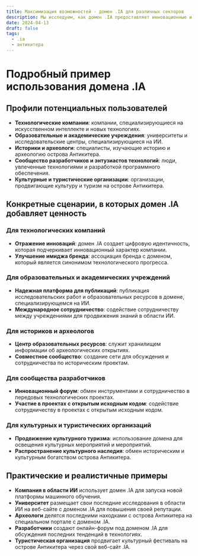 ```yaml
---
title: Максимизация возможностей - домен .IA для различных секторов
description: Мы исследуем, как домен .IA предоставляет инновационные и специфические решения для технологических компаний, ученых, историков, разработчиков и культурных организаций.
date: 2024-04-13
draft: false
tags:
  - .ia
  - антикитера
---
```


# Подробный пример использования домена .IA


## Профили потенциальных пользователей

- **Технологические компании**: компании, специализирующиеся на искусственном интеллекте и новых технологиях.
- **Образовательные и академические учреждения**: университеты и исследовательские центры, специализирующиеся на ИИ.
- **Историки и археологи**: специалисты, изучающие историю и археологию острова Антикитера.
- **Сообщество разработчиков и энтузиастов технологий**: люди, увлеченные технологиями и разработкой программного обеспечения.
- **Культурные и туристические организации**: организации, продвигающие культуру и туризм на острове Антикитера.

## Конкретные сценарии, в которых домен .IA добавляет ценность

### Для технологических компаний

- **Отражение инноваций**: домен .IA создает цифровую идентичность, которая подчеркивает инновационный характер компании.
- **Улучшение имиджа бренда**: ассоциация бренда с доменом, который является синонимом технологического прогресса.

### Для образовательных и академических учреждений

- **Надежная платформа для публикаций**: публикация исследовательских работ и образовательных ресурсов в домене, специализирующемся на ИИ.
- **Международное сотрудничество**: содействие сотрудничеству между учреждениями для продвижения знаний в области ИИ.

### Для историков и археологов

- **Центр образовательных ресурсов**: служит хранилищем информации об археологических открытиях.
- **Совместное сообщество**: создание сети для обсуждения и сотрудничества по историческим проектам.

### Для сообщества разработчиков

- **Инновационный форум**: обмен инструментами и сотрудничество в передовых технологических проектах.
- **Участие в проектах с открытым исходным кодом**: содействие сотрудничеству в проектах с открытым исходным кодом.

### Для культурных и туристических организаций

- **Продвижение культурного туризма**: использование домена для освещения культурных мероприятий и мероприятий.
- **Распространение культурного наследия**: обмен историческим и культурным богатством острова Антикитера.

## Практические и реалистичные примеры

- **Компания в области ИИ** использует домен .IA для запуска новой платформы машинного обучения.
- **Университет** размещает свои последние исследования в области ИИ на веб-сайте с доменом .IA для повышения своей репутации.
- **Археологи** делятся последними находками с острова Антикитера на специальном портале с доменом .IA.
- **Разработчики** создают онлайн-форум под доменом .IA для обсуждения последних тенденций в технологиях.
- **Туристическая организация** продвигает культурный фестиваль на острове Антикитера через свой веб-сайт .IA.